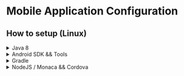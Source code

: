 # Mobile Application Configuration

## How to setup (Linux) 

<details> 
<summary> 
Java 8
</summary>  

> Latest Android SDK and Platform tools are still not compatible with  JDK9+ 

+ Obtain JDK8 from Oracle [downloads page](http://www.oracle.com/technetwork/java/javase/downloads/jdk8-downloads-2133151.html). Accept the lincence and select according your platforrm. 
+ Once package is downloaded run  depending on your choice
    ```bash 
    user@host:~# tar -xzf <package.tar.gz>
    ```
    Or 
    ```bash 
    user@host:~# rpm -ivh  <package.rpm>
    ```
+ For the zipped download you'll have to manually move it to a preferred directory such as `/opt/java/` or `home/user/java` or `usr/bin/java` : create if does not exist.
    ```bash 
    user@host:~# mv <extracted-java-jdk-folder> /home/user/java 
    ```
+ Next download a compatible JRE8 [from Oracle](http://www.oracle.com/technetwork/java/javase/downloads/jre8-downloads-2133155.html) - note your JDK8 version carefully and carry out similar extraction/installation steps as JDK8 above  
    ```bash 
    user@host:~# mv <extracted-java-jre-folder> /home/user/java 
    ``` 
+ Next add Java JRE and JDK to your system path. To do this edit your `/etc/environment` file adding the absolute path to the jre and jdk executable. Then adding `JDK_HOME` variable to point to the absoulte location on the root JDK8 folder  

    ``` 
    PATH="<other-things>:/usr/java/jdk8/bin:/usr/java/jre8/bin"
    JAVA_HOME="/usr/java/jdk8/"
    ``` 
+ Reload your configs by executing the following command
    ```bash 
    source /etc/environment
    ``` 

+ Test your installation by running the following command 
    ```bash
    user@host:~# java -version
    java version "1.8.0_171"
    Java(TM) SE Runtime Environment (build 1.8.0_171-b11)
    Java HotSpot(TM) 64-Bit Server VM (build 25.171-b11, mixed mode)
    ```    
</details>  
 
 <details>
 <summary>
 Android SDK && Tools
 </summary>  

 + Create a prefered directory such `home/user/androidsdk` or otherwise 
 + Obtain Android SDK command line tools [from the official site](https://developer.android.com/studio/#downloads) - note : they're tucked below Android Studio downloads
 + Extract to obtain a `tools` folder. Move this `tools` folder to the `home/user/androidsdk/` folder created earlier.
 + Next, download and extract Android `platform-tools` [from the official site](https://developer.android.com/studio/releases/platform-tools).
 + Move the `platforms-tools` to the `home/user/androidsdk` folder.
 + You should have such as layout  
    ```bash 
    ...
    drwxr-xr-x  5 user    user    NNNN MM DD 20:08 platform-tools
    drwxr-xr-x  6 user    user    NNNN MM DD 19:03 tools
    ```
 + Next add the following to `etc/environment` to make Android SDK utilities available system-wide     
    ``` 
    PATH="<other-things>:/home/user/androidsdk/tools:/home/user/androidsdk/platform-tools"
    ANDROID_HOME="/home/user/androidsdk"
    ```
 + Run `source /etc/environment` to reload this configuration 
 + Now you need to setup some SDKs for various API levels and build  tools
 + In your `$ANDROID_HOME/tools/bin` run the following command
    ```bash 
    ./sdkmanager "platform-tools" "platforms;android-26" "tools" "ndk-bundle" "emulator" 
    ```
 + You can view a list of available packages by running `./sdkmanager --list --channel=0`

 ## Possible Fires
 + Licenses :
    ```bash
    user@host:~# yes | $ANDROID_HOME/tools/bin/sdkmanager --licenses
    ``` 
 + Missing config file
    ```bash
    user@host:~# mkdir /home/user/.android/
    user@host:~# touch /home/user/.android/repositories.cfg
    ```
 </details>

 <details> 
 <summary> 
 Gradle 
 </summary>  

 + Download and extract Gradle [from the official downloads page](https://gradle.org/releases/) into a preferred directory such as `/opt/gradle` - be sure to select *complete* 
 + In the `etc/environment` file add the following 
    ``` 
    PATH="<other-stuff>:/opt/gradle/gradle-4.8.1/bin"
    GRADLE_HOME="/opt/gradle/gradle-4.8.1" 
    ```
 + Reload your config for the Gradle installation to be available system-wide    
 </details> 
  
 
<details>
<summary>
NodeJS / Monaca && Cordova
</summary>  

 + Install the latest version of NodeJS tooling as [described here](https://nodejs.org/en/download/package-manager/#debian-and-ubuntu-based-linux-distributions)  

 + Setup Monaca and Cordova tooling as shown 
    ```bash 
    user@host:~# npm i -g monaca cordova onsenui 
    ``` 
 > That's it.
 > To make changes to this app, save your edit and run the following - replace `android` with `ios` if you have access to a MacOS host or add both. 
  ```bash 
  user@host:~# cordova platform add android 
  user@host:~# cordova build android
  ```     
</details>